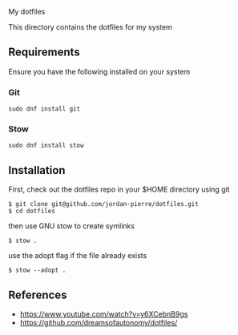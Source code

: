  My dotfiles

This directory contains the dotfiles for my system

## Requirements

Ensure you have the following installed on your system

### Git

```
sudo dnf install git
```

### Stow

```
sudo dnf install stow
```

## Installation

First, check out the dotfiles repo in your $HOME directory using git

```
$ git clone git@github.com/jordan-pierre/dotfiles.git
$ cd dotfiles
```

then use GNU stow to create symlinks

```
$ stow .
```

use the adopt flag if the file already exists
```
$ stow --adopt .
```

## References

- https://www.youtube.com/watch?v=y6XCebnB9gs
- https://github.com/dreamsofautonomy/dotfiles/